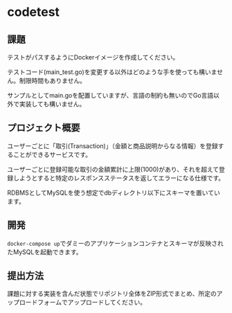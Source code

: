 # codetest

## 課題

テストがパスするようにDockerイメージを作成してください。

テストコード(main_test.go)を変更する以外はどのような手を使っても構いません。制限時間もありません。

サンプルとしてmain.goを配置していますが、言語の制約も無いのでGo言語以外で実装しても構いません。

## プロジェクト概要

ユーザーごとに「取引(Transaction)」（金額と商品説明からなる情報）を登録することができるサービスです。

ユーザーごとに登録可能な取引の金額累計に上限(1000)があり、それを超えて登録しようとすると特定のレスポンスステータスを返してエラーになる仕様です。

RDBMSとしてMySQLを使う想定でdbディレクトリ以下にスキーマを置いています。

## 開発

`docker-compose up`でダミーのアプリケーションコンテナとスキーマが反映されたMySQLを起動できます。

## 提出方法

課題に対する実装を含んだ状態でリポジトリ全体をZIP形式でまとめ、所定のアップロードフォームでアップロードしてください。